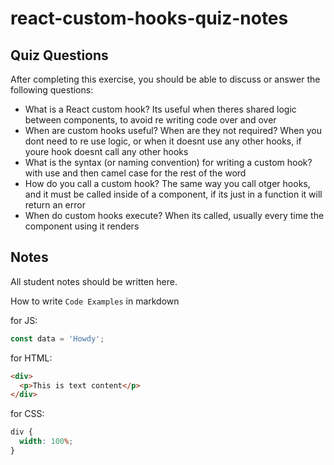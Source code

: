# react-custom-hooks-quiz-notes

## Quiz Questions

After completing this exercise, you should be able to discuss or answer the following questions:

- What is a React custom hook?
  Its useful when theres shared logic between components, to avoid re writing code
  over and over
- When are custom hooks useful? When are they not required?
  When you dont need to re use logic, or when it doesnt use any other hooks,
  if youre hook doesnt call any other hooks
- What is the syntax (or naming convention) for writing a custom hook?
  with use and then camel case for the rest of the word
- How do you call a custom hook?
  The same way you call otger hooks, and it must be called inside of a component,
  if its just in a function it will return an error
- When do custom hooks execute?
  When its called, usually every time the component using it renders

## Notes

All student notes should be written here.

How to write `Code Examples` in markdown

for JS:

```javascript
const data = 'Howdy';
```

for HTML:

```html
<div>
  <p>This is text content</p>
</div>
```

for CSS:

```css
div {
  width: 100%;
}
```
